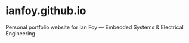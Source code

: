 # ianfoy.github.io
Personal portfolio website for Ian Foy — Embedded Systems &amp; Electrical Engineering
